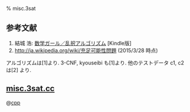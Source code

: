 % misc.3sat

## 参考文献

1. 結城 浩: [数学ガール／乱択アルゴリズム](http://www.hyuki.com/girl/random.html) [Kindle版]
2. http://ja.wikipedia.org/wiki/充足可能性問題 (2015/3/28 時点)

アルゴリズムは[1]より.
3-CNF, kyouseibi も[1]より.
他のテストデータ c1, c2 は[2] より.

## [misc.3sat.cc](misc.3sat.cc)

@[cpp](misc.3sat.cc)
